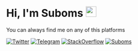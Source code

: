 # Hi, I'm Suboms <img src="https://user-images.githubusercontent.com/1303154/88677602-1635ba80-d120-11ea-84d8-d263ba5fc3c0.gif" width="28px" alt="waving-hello">
You can always find me on any of this platforms

[![Twitter](https://img.shields.io/badge/-Twitter-rgb(29%2C161%2C242))](https:/twitter.com/dubsyoflagos)
[![Telegram](https://img.shields.io/badge/-Telegram-blue)](https://t.me/manwhofelltoearth)
[![StackOverflow](https://img.shields.io/badge/-StackOverflow-rgb(244%2C130%2C37))](https://stackoverflow.com/users/13397363/olasubomi)
[<img src="https://komarev.com/ghpvc/?username=Suboms&label=Profile%20views&color=0e75b6&style=flat" alt="Suboms" />](https://github.com/Suboms/Suboms)
